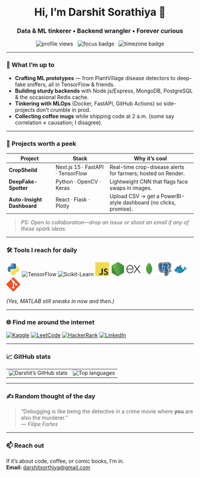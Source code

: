 <!-- prettier-ignore-start -->
<h1 align="center">Hi, I’m Darshit Sorathiya 👋</h1>
<h3 align="center">Data & ML tinkerer • Backend wrangler • Forever curious</h3>

<p align="center">
  <img src="https://komarev.com/ghpvc/?username=darshitsorathiya&label=profile%20visits&color=0e75b6" alt="profile views" />
  &nbsp;
  <img src="https://img.shields.io/badge/focus-AI%20%26%20Backend-6a5acd" alt="focus badge" />
  &nbsp;
  <img src="https://img.shields.io/badge/timezone-IST-blueviolet" alt="timezone badge" />
</p>

---

### 🤔 What I’m up to

- **Crafting ML prototypes** — from PlantVillage disease detectors to deep-fake sniffers, all in TensorFlow & friends.  
- **Building sturdy backends** with Node.js/Express, MongoDB, PostgreSQL & the occasional Redis cache.  
- **Tinkering with MLOps** (Docker, FastAPI, GitHub Actions) so side-projects don’t crumble in prod.  
- **Collecting coffee mugs** while shipping code at 2 a.m. (some say correlation ≠ causation; I disagree).

---

### 🚀 Projects worth a peek

| Project | Stack | Why it’s cool |
| ------- | ----- | ------------- |
| **CropSheild** | Next.js 15 · FastAPI · TensorFlow | Real-time crop-disease alerts for farmers; hosted on Render. |
| **DeepFake-Spotter** | Python · OpenCV · Keras | Lightweight CNN that flags face swaps in images. |
| **Auto-Insight Dashboard** | React · Flask · Plotly | Upload CSV → get a PowerBI-style dashboard (no clicks, promise). |

> *PS: Open to collaboration—drop an issue or shoot an email if any of these spark ideas.*

---

### 🛠️ Tools I reach for daily

<p align="left">
  <img src="https://raw.githubusercontent.com/devicons/devicon/master/icons/python/python-original.svg" alt="Python" width="38" />
  <img src="https://www.vectorlogo.zone/logos/tensorflow/tensorflow-icon.svg" alt="TensorFlow" width="38" />
  <img src="https://upload.wikimedia.org/wikipedia/commons/0/05/Scikit_learn_logo_small.svg" alt="Scikit-Learn" width="38" />
  <img src="https://raw.githubusercontent.com/devicons/devicon/master/icons/javascript/javascript-original.svg" alt="JS" width="38" />
  <img src="https://raw.githubusercontent.com/devicons/devicon/master/icons/nodejs/nodejs-original.svg" alt="Node" width="38" />
  <img src="https://raw.githubusercontent.com/devicons/devicon/master/icons/express/express-original.svg" alt="Express" width="38" />
  <img src="https://raw.githubusercontent.com/devicons/devicon/master/icons/mongodb/mongodb-original.svg" alt="MongoDB" width="38" />
  <img src="https://raw.githubusercontent.com/devicons/devicon/master/icons/postgresql/postgresql-original.svg" alt="PostgreSQL" width="38" />
  <img src="https://raw.githubusercontent.com/devicons/devicon/master/icons/docker/docker-original.svg" alt="Docker" width="38" />
  <img src="https://raw.githubusercontent.com/devicons/devicon/master/icons/git/git-original.svg" alt="Git" width="38" />
</p>

*(Yes, MATLAB still sneaks in now and then.)*

---

### 🌐 Find me around the internet

[![Kaggle](https://img.shields.io/badge/Kaggle-%2312100E?style=flat&logo=kaggle&logoColor=20beff)](https://kaggle.com/darshitsorthiya)
[![LeetCode](https://img.shields.io/badge/LeetCode-FFA116?style=flat&logo=leetcode&logoColor=black)](https://leetcode.com/darshitsorathiya)
[![HackerRank](https://img.shields.io/badge/HackerRank-2EC866?style=flat&logo=HackerRank&logoColor=white)](https://www.hackerrank.com/darshitsorthiya)
[![LinkedIn](https://img.shields.io/badge/LinkedIn-0A66C2?style=flat&logo=linkedin&logoColor=white)](https://www.linkedin.com/in/darshit-sorathiya)

---

### 📈 GitHub stats

<table>
  <tr>
    <td valign="top">
      <img src="https://github-readme-stats.vercel.app/api?username=darshitsorathiya&show_icons=true&theme=tokyonight&hide=issues" alt="Darshit’s GitHub stats" />
    </td>
    <td valign="top">
      <img src="https://github-readme-stats.vercel.app/api/top-langs/?username=darshitsorathiya&layout=compact&theme=tokyonight&hide=html" alt="Top languages" />
    </td>
  </tr>
</table>

---

### ✍️ Random thought of the day

> “Debugging is like being the detective in a crime movie where **you** are also the murderer.”  
> — *Filipe Fortes*

---

### 📫 Reach out

If it’s about code, coffee, or comic books, I’m in.  
**Email:** darshitsorthiya@gmail.com

<!-- prettier-ignore-end -->
